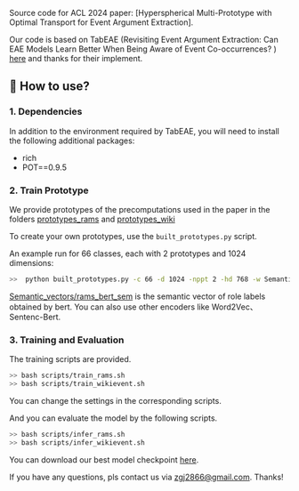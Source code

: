 Source code for  ACL 2024 paper: [Hyperspherical Multi-Prototype with Optimal Transport for Event Argument Extraction].

 Our code is based on TabEAE (Revisiting Event Argument Extraction: Can EAE Models Learn Better When Being Aware of Event Co-occurrences? ) [here](https://github.com/Stardust-hyx/TabEAE) and thanks for their implement.

## 🚀 How to use?

### 1. Dependencies
In addition to the environment required by TabEAE, you will need to install the following additional packages:

- rich
- POT==0.9.5


### 2. Train Prototype
We provide prototypes of the precomputations used in the paper in the folders [prototypes_rams](./prototypes_rams) and [prototypes_wiki](./prototypes_wiki)

To create your own prototypes, use the ```built_prototypes.py``` script. 

An example run for 66 classes, each with 2 prototypes and 1024 dimensions:

```bash
>>  python built_prototypes.py -c 66 -d 1024 -nppt 2 -hd 768 -w Semantic_vectors/rams_bert_sem.npy
```
[Semantic_vectors/rams_bert_sem](./Semantic_vectors/rams_bert_sem) is the semantic vector of role labels obtained by bert. You can also use other encoders like Word2Vec、Sentenc-Bert. 

### 3. Training and Evaluation

The training scripts are provided.

```bash
>> bash scripts/train_rams.sh
>> bash scripts/train_wikievent.sh
```

You can change the settings in the corresponding scripts.

And you can evaluate the model by the following scripts.

```bash
>> bash scripts/infer_rams.sh
>> bash scripts/infer_wikievent.sh
```

You can download our best model checkpoint [here](https://pan.baidu.com/s/1D9ig-CfbHoXjYSoU85o4MQ?pwd=epgm).

If you have any questions, pls contact us via zgj2866@gmail.com. Thanks!




